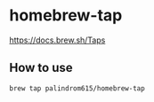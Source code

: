 # homebrew-tap

https://docs.brew.sh/Taps

## How to use

```sh
brew tap palindrom615/homebrew-tap
```
